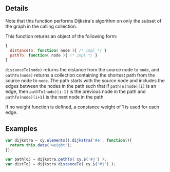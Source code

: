## Details

Note that this function performs Dijkstra's algorithm on only the subset of the graph in the calling collection.

This function returns an object of the following form:

```js
{
  distanceTo: function( node ){ /* impl */ }
  pathTo: function( node ){ /* impl */ }
}
```

`distanceTo(node)` returns the distance from the source node to `node`, and `pathTo(node)` returns a collection containing the shortest path from the source node to `node`.  The path starts with the source node and includes the edges between the nodes in the path such that if `pathTo(node)[i]` is an edge, then `pathTo(node)[i-1]` is the previous node in the path and `pathTo(node)[i+1]` is the next node in the path.

If no weight function is defined, a constance weight of 1 is used for each edge. 


## Examples

```js
var dijkstra = cy.elements().dijkstra('#e', function(){
  return this.data('weight');
});

var pathToJ = dijkstra.pathTo( cy.$('#j') );
var distToJ = dijkstra.distanceTo( cy.$('#j') );
```